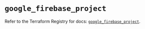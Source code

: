 # `google_firebase_project`

Refer to the Terraform Registry for docs: [`google_firebase_project`](https://registry.terraform.io/providers/hashicorp/google-beta/6.27.0/docs/resources/google_firebase_project).
